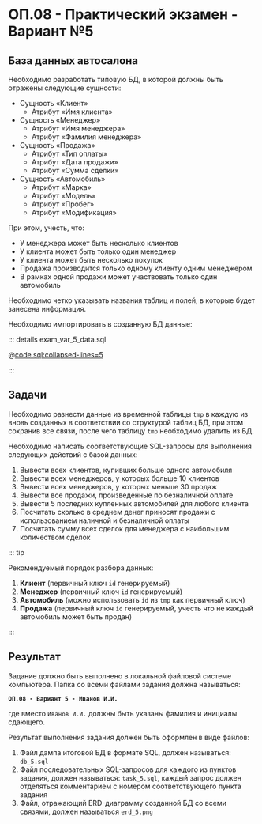 <!-- @include: ./includes/_disclaimer.md -->

# ОП.08 - Практический экзамен - Вариант №5

## База данных автосалона

Необходимо разработать типовую БД, в которой должны быть отражены следующие сущности:

- Сущность «Клиент»
  - Атрибут «Имя клиента»
- Сущность «Менеджер»
  - Атрибут «Имя менеджера»
  - Атрибут «Фамилия менеджера»
- Сущность «Продажа»
  - Атрибут «Тип оплаты»
  - Атрибут «Дата продажи»
  - Атрибут «Сумма сделки»
- Сущность «Автомобиль»
  - Атрибут «Марка»
  - Атрибут «Модель»
  - Атрибут «Пробег»
  - Атрибут «Модификация»

При этом, учесть, что:

- У менеджера может быть несколько клиентов
- У клиента может быть только один менеджер
- У клиента может быть несколько покупок
- Продажа производится только одному клиенту одним менеджером
- В рамках одной продажи может участвовать только один автомобиль

Необходимо четко указывать названия таблиц и полей, в которые будет занесена информация.

Необходимо импортировать в созданную БД данные:

::: details exam_var_5_data.sql

@[code sql:collapsed-lines=5](./includes/exam_var_5_data.sql)

:::

## Задачи

Необходимо разнести данные из временной таблицы `tmp` в каждую из вновь созданных в соответствии со структурой таблиц БД, при этом сохранив все связи, после чего таблицу `tmp` необходимо удалить из БД.

Необходимо написать соответствующие SQL-запросы для выполнения следующих действий с базой данных:

1. Вывести всех клиентов, купивших больше одного автомобиля
2. Вывести всех менеджеров, у которых больше 10 клиентов
3. Вывести всех менеджеров, у которых меньше 30 продаж
4. Вывести все продажи, произведенные по безналичной оплате
5. Вывести 5 последних купленных автомобилей для любого клиента
6. Посчитать сколько в среднем денег приносят продажи с использованием наличной и безналичной оплаты
7. Посчитать сумму всех сделок для менеджера с наибольшим количеством сделок

::: tip

Рекомендуемый порядок разбора данных:

1. __Клиент__ (первичный ключ `id` генерируемый)
2. __Менеджер__ (первичный ключ `id` генерируемый)
3. __Автомобиль__ (можно использовать `id` из `tmp` как первичный ключ)
4. __Продажа__ (первичный ключ `id` генерируемый, учесть что не каждый автомобиль может быть продан)

:::

## Результат

Задание должно быть выполнено в локальной файловой системе компьютера. Папка со всеми файлами задания должна называться:

__`ОП.08 - Вариант 5 - Иванов И.И.`__

где вместо `Иванов И.И.` должны быть указаны фамилия и инициалы сдающего.

Результат выполнения задания должен быть оформлен в виде файлов:

1. Файл дампа итоговой БД в формате SQL, должен называться: `db_5.sql`
2. Файл последовательных SQL-запросов для каждого из пунктов задания, должен называться: `task_5.sql`, каждый запрос должен отделяться комментарием с номером соответствующего пункта задания
3. Файл, отражающий ERD-диаграмму созданной БД со всеми связями, должен называться `erd_5.png`
